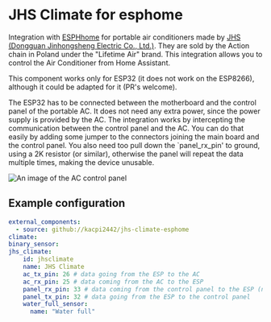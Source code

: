 # JHS Climate for esphome

Integration with [ESPHhome](https://esphome.io) for portable air conditioners made by [JHS (Dongguan Jinhongsheng Electric Co., Ltd.)](https://www.jhs8.com/). They are sold by the Action chain in Poland under the "Lifetime Air" brand. This integration allows you to control the Air Conditioner from Home Assistant.

This component works only for ESP32 (it does not work on the ESP8266), although it could be adapted for it (PR's welcome).

The ESP32 has to be connected between the motherboard and the control panel of the portable AC. It does not need any extra power, since the power supply is provided by the AC. The integration works by intercepting the communication between the control panel and the AC. You can do that easily by adding some jumper to the connectors joining the main board and the control panel.
You also need too pull down the `panel_rx_pin' to ground, using a 2K resistor (or similar), otherwise the panel will repeat the data multiple times, making the device unusable.

![An image of the AC control panel](./docs/control_panel.jpg)

## Example configuration

```yaml
external_components:
  - source: github://kacpi2442/jhs-climate-esphome
climate:
binary_sensor:
jhs_climate:
    id: jhsclimate
    name: JHS Climate
    ac_tx_pin: 26 # data going from the ESP to the AC
    ac_rx_pin: 25 # data coming from the AC to the ESP
    panel_rx_pin: 33 # data coming from the control panel to the ESP (needs to be pulled down to ground with a 2K resistor)
    panel_tx_pin: 32 # data going from the ESP to the control panel
    water_full_sensor:
      name: "Water full"
```

